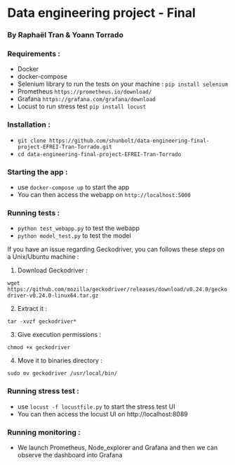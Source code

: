 # Data engineering project - Final
### By Raphaël Tran & Yoann Torrado

### Requirements :
- Docker 
- docker-compose
- Selenium library to run the tests on your machine : `pip install selenium`
- Prometheus `https://prometheus.io/download/`
- Grafana `https://grafana.com/grafana/download`
- Locust to run stress test `pip install locust`

### Installation :
- `git clone https://github.com/shunbolt/data-engineering-final-project-EFREI-Tran-Torrado.git`
- `cd data-engineering-final-project-EFREI-Tran-Torrado`

### Starting the app :
- use `docker-compose up` to start the app 
- You can then access the webapp on `http://localhost:5000`

### Running tests  :
- `python test_webapp.py` to test the webapp
- `python model_test.py` to test the model 

If you have an issue regarding Geckodriver, you can follows these steps on a Unix/Ubuntu machine :

1. Download Geckodriver :

`wget https://github.com/mozilla/geckodriver/releases/download/v0.24.0/geckodriver-v0.24.0-linux64.tar.gz`

2. Extract it :

`tar -xvzf geckodriver*`

3. Give execution permissions :

`chmod +x geckodriver`

4. Move it to binaries directory :

`sudo mv geckodriver /usr/local/bin/`

### Running stress test :

- use `locust -f locustfile.py` to start the stress test UI
-  You can then access the locust UI on http://localhost:8089

### Running monitoring : 

- We launch Prometheus, Node_explorer and Grafana and then we can observe the dashboard into Grafana
